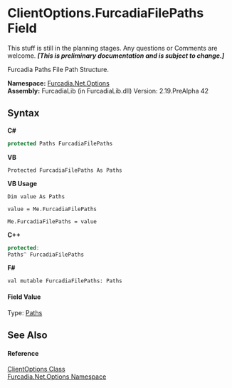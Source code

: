 # ClientOptions.FurcadiaFilePaths Field
This stuff is still in the planning stages. Any questions or Comments are welcome. _**\[This is preliminary documentation and is subject to change.\]**_

Furcadia Paths File Path Structure.

**Namespace:**&nbsp;<a href="N_Furcadia_Net_Options">Furcadia.Net.Options</a><br />**Assembly:**&nbsp;FurcadiaLib (in FurcadiaLib.dll) Version: 2.19.PreAlpha 42

## Syntax

**C#**<br />
``` C#
protected Paths FurcadiaFilePaths
```

**VB**<br />
``` VB
Protected FurcadiaFilePaths As Paths
```

**VB Usage**<br />
``` VB Usage
Dim value As Paths

value = Me.FurcadiaFilePaths

Me.FurcadiaFilePaths = value
```

**C++**<br />
``` C++
protected:
Paths^ FurcadiaFilePaths
```

**F#**<br />
``` F#
val mutable FurcadiaFilePaths: Paths
```


#### Field Value
Type: <a href="T_Furcadia_IO_Paths">Paths</a>

## See Also


#### Reference
<a href="T_Furcadia_Net_Options_ClientOptions">ClientOptions Class</a><br /><a href="N_Furcadia_Net_Options">Furcadia.Net.Options Namespace</a><br />